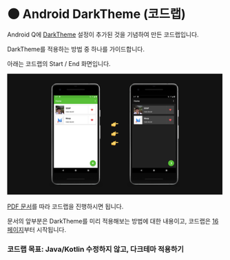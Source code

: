 # 🌑 Android DarkTheme (코드랩)

Android Q에 [DarkTheme](https://developer.android.com/preview/features/darktheme) 설정이 추가된 것을 기념하여 만든 코드랩입니다.

DarkTheme를 적용하는 방법 중 하나를 가이드합니다.

아래는 코드랩의 Start / End 화면입니다.

<img src="https://github.com/fornewid/Android-DarkTheme-CodeLab/blob/master/docs/Github_Preview.png" width="500" />

[PDF 문서](https://speakerdeck.com/fornewid/android-darktheme-kodeuraeb)를 따라 코드랩을 진행하시면 됩니다.

문서의 앞부분은 DarkTheme를 미리 적용해보는 방법에 대한 내용이고, 코드랩은 [16 페이지](https://speakerdeck.com/fornewid/android-darktheme-kodeuraeb?slide=16)부터 시작됩니다.

### 코드랩 목표: Java/Kotlin 수정하지 않고, 다크테마 적용하기
